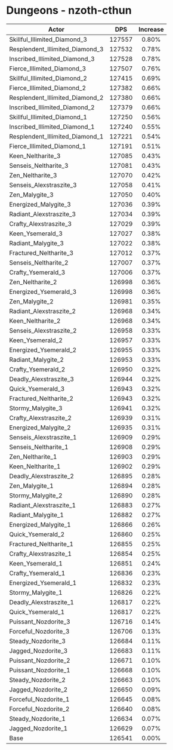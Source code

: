 # Dungeons - nzoth-cthun
| Actor | DPS | Increase |
|---|:---:|:---:|
|Skillful_Illimited_Diamond_3|127557|0.80%|
|Resplendent_Illimited_Diamond_3|127532|0.78%|
|Inscribed_Illimited_Diamond_3|127528|0.78%|
|Fierce_Illimited_Diamond_3|127507|0.76%|
|Skillful_Illimited_Diamond_2|127415|0.69%|
|Fierce_Illimited_Diamond_2|127382|0.66%|
|Resplendent_Illimited_Diamond_2|127380|0.66%|
|Inscribed_Illimited_Diamond_2|127379|0.66%|
|Skillful_Illimited_Diamond_1|127250|0.56%|
|Inscribed_Illimited_Diamond_1|127240|0.55%|
|Resplendent_Illimited_Diamond_1|127221|0.54%|
|Fierce_Illimited_Diamond_1|127191|0.51%|
|Keen_Neltharite_3|127085|0.43%|
|Senseis_Neltharite_3|127081|0.43%|
|Zen_Neltharite_3|127070|0.42%|
|Senseis_Alexstraszite_3|127058|0.41%|
|Zen_Malygite_3|127050|0.40%|
|Energized_Malygite_3|127036|0.39%|
|Radiant_Alexstraszite_3|127034|0.39%|
|Crafty_Alexstraszite_3|127029|0.39%|
|Keen_Ysemerald_3|127027|0.38%|
|Radiant_Malygite_3|127022|0.38%|
|Fractured_Neltharite_3|127012|0.37%|
|Senseis_Neltharite_2|127007|0.37%|
|Crafty_Ysemerald_3|127006|0.37%|
|Zen_Neltharite_2|126998|0.36%|
|Energized_Ysemerald_3|126998|0.36%|
|Zen_Malygite_2|126981|0.35%|
|Radiant_Alexstraszite_2|126968|0.34%|
|Keen_Neltharite_2|126968|0.34%|
|Senseis_Alexstraszite_2|126958|0.33%|
|Keen_Ysemerald_2|126957|0.33%|
|Energized_Ysemerald_2|126955|0.33%|
|Radiant_Malygite_2|126953|0.33%|
|Crafty_Ysemerald_2|126950|0.32%|
|Deadly_Alexstraszite_3|126944|0.32%|
|Quick_Ysemerald_3|126943|0.32%|
|Fractured_Neltharite_2|126943|0.32%|
|Stormy_Malygite_3|126941|0.32%|
|Crafty_Alexstraszite_2|126939|0.31%|
|Energized_Malygite_2|126935|0.31%|
|Senseis_Alexstraszite_1|126909|0.29%|
|Senseis_Neltharite_1|126908|0.29%|
|Zen_Neltharite_1|126903|0.29%|
|Keen_Neltharite_1|126902|0.29%|
|Deadly_Alexstraszite_2|126895|0.28%|
|Zen_Malygite_1|126894|0.28%|
|Stormy_Malygite_2|126890|0.28%|
|Radiant_Alexstraszite_1|126883|0.27%|
|Radiant_Malygite_1|126882|0.27%|
|Energized_Malygite_1|126866|0.26%|
|Quick_Ysemerald_2|126860|0.25%|
|Fractured_Neltharite_1|126855|0.25%|
|Crafty_Alexstraszite_1|126854|0.25%|
|Keen_Ysemerald_1|126851|0.24%|
|Crafty_Ysemerald_1|126836|0.23%|
|Energized_Ysemerald_1|126832|0.23%|
|Stormy_Malygite_1|126826|0.22%|
|Deadly_Alexstraszite_1|126817|0.22%|
|Quick_Ysemerald_1|126817|0.22%|
|Puissant_Nozdorite_3|126716|0.14%|
|Forceful_Nozdorite_3|126706|0.13%|
|Steady_Nozdorite_3|126684|0.11%|
|Jagged_Nozdorite_3|126683|0.11%|
|Puissant_Nozdorite_2|126671|0.10%|
|Puissant_Nozdorite_1|126668|0.10%|
|Steady_Nozdorite_2|126663|0.10%|
|Jagged_Nozdorite_2|126650|0.09%|
|Forceful_Nozdorite_1|126645|0.08%|
|Forceful_Nozdorite_2|126640|0.08%|
|Steady_Nozdorite_1|126634|0.07%|
|Jagged_Nozdorite_1|126629|0.07%|
|Base|126541|0.00%|
